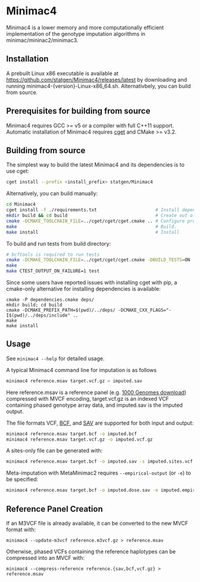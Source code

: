 # Minimac4

Minimac4 is a lower memory and more computationally efficient
implementation of the genotype imputation algorithms in 
minimac/mininac2/minimac3.

## Installation
A prebuilt Linux x86 executable is available at https://github.com/statgen/Minimac4/releases/latest by downloading and running minimac4-{version}-Linux-x86_64.sh. Alternativbely, you can build from source.

## Prerequisites for building from source
Minimac4 requires GCC >= v5 or a compiler with full C++11 support. Automatic installation of Minimac4 requires [cget](http://cget.readthedocs.io/en/latest/src/intro.html#installing-cget) and CMake >= v3.2.

## Building from source
The simplest way to build the latest Minimac4 and its dependencies is to use cget:
```bash
cget install --prefix <install_prefix> statgen/Minimac4
```

Alternatively, you can build manually:
```bash
cd Minimac4
cget install -f ./requirements.txt                      # Install dependencies locally.
mkdir build && cd build                                 # Create out of source build directory.
cmake -DCMAKE_TOOLCHAIN_FILE=../cget/cget/cget.cmake .. # Configure project with dependency paths.
make                                                    # Build.
make install                                            # Install
```

To build and run tests from build directory:
```bash
# bcftools is required to run tests
cmake -DCMAKE_TOOLCHAIN_FILE=../cget/cget/cget.cmake -DBUILD_TESTS=ON ..
make
make CTEST_OUTPUT_ON_FAILURE=1 test
```

Since some users have reported issues with installing cget with pip, a cmake-only alternative for installing dependencies is available:
```shell
cmake -P dependencies.cmake deps/
mkdir build; cd build
cmake -DCMAKE_PREFIX_PATH=$(pwd)/../deps/ -DCMAKE_CXX_FLAGS="-I$(pwd)/../deps/include" ..
make
make install
```


## Usage
See `minimac4 --help` for detailed usage.

A typical Minimac4 command line for imputation is as follows
```bash
minimac4 reference.msav target.vcf.gz > imputed.sav
```

Here reference.msav is a reference panel (e.g. [1000 Genomes download](ftp://share.sph.umich.edu/minimac4/panels/g1k_p3_msav_files_with_estimates.tar.gz)) compressed with MVCF encoding, 
target.vcf.gz is an indexed VCF containing phased genotype array data, 
and imputed.sav is the imputed output.

The file formats VCF, [BCF](https://github.com/samtools/bcftools), and [SAV](https://github.com/statgen/savvy) are supported for both input and output:
```bash
minimac4 reference.msav target.bcf -o imputed.bcf
minimac4 reference.msav target.vcf.gz -o imputed.vcf.gz
```

A sites-only file can be generated with:
```bash
minimac4 reference.msav target.bcf -o imputed.sav -s imputed.sites.vcf.gz
```

Meta-imputation with MetaMinimac2 requires `--empirical-output` (or `-e`) to be specified:
```bash
minimac4 reference.msav target.bcf -o imputed.dose.sav -e imputed.empirical_dose.sav
```

## Reference Panel Creation
If an M3VCF file is already available, it can be converted to the new MVCF format with:
```
minimac4 --update-m3vcf reference.m3vcf.gz > reference.msav
```

Otherwise, phased VCFs containing the reference haplotypes can be compressed into an MVCF with:
```
minimac4 --compress-reference reference.{sav,bcf,vcf.gz} > reference.msav
``` 

